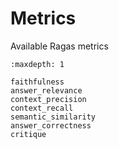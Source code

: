
# Metrics

Available Ragas metrics  

```{toctree}
:maxdepth: 1

faithfulness
answer_relevance
context_precision
context_recall
semantic_similarity
answer_correctness
critique

```